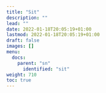 ```yaml
---
title: "Sit"
description: ""
lead: ""
date: 2022-01-18T20:05:19+01:00
lastmod: 2022-01-18T20:05:19+01:00
draft: false
images: []
menu:
  docs:
    parent: "sn"
      identified: "sit"
weight: 710
toc: true
---
```

